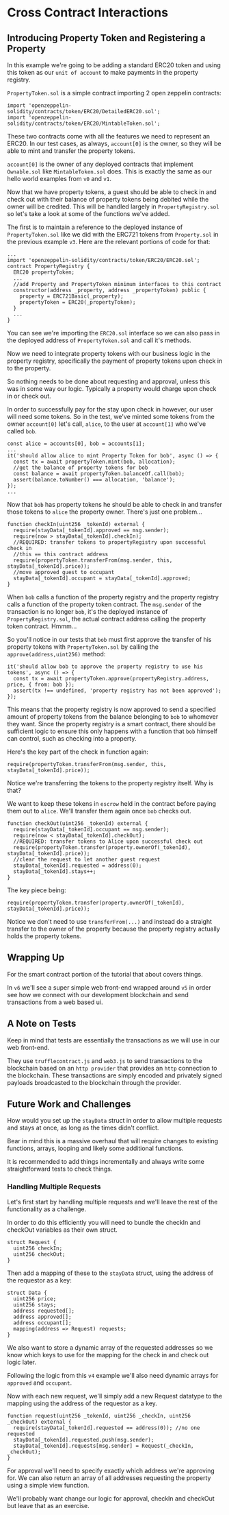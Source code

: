 

# Cross Contract Interactions

## Introducing Property Token and Registering a Property

In this example we're going to be adding a standard ERC20 token and using this token as our `unit of account` to make payments in the property registry.

`PropertyToken.sol` is a simple contract importing 2 open zeppelin contracts:
```
import 'openzeppelin-solidity/contracts/token/ERC20/DetailedERC20.sol';
import 'openzeppelin-solidity/contracts/token/ERC20/MintableToken.sol';
```
These two contracts come with all the features we need to represent an ERC20. In our test cases, as always, `account[0]` is the owner, so they will be able to mint and transfer the property tokens.

`account[0]` is the owner of any deployed contracts that implement `Ownable.sol` like `MintableToken.sol` does. This is exactly the same as our hello world examples from `v0` and `v1`.

Now that we have property tokens, a guest should be able to check in and check out with their balance of property tokens being debited while the owner will be credited. This will be handled largely in `PropertyRegistry.sol` so let's take a look at some of the functions we've added.

The first is to maintain a reference to the deployed instance of `PropertyToken.sol` like we did with the ERC721 tokens from `Property.sol` in the previous example `v3`. Here are the relevant portions of code for that:
```
...
import 'openzeppelin-solidity/contracts/token/ERC20/ERC20.sol';
contract PropertyRegistry {
  ERC20 propertyToken;
  ...
  //add Property and PropertyToken minimum interfaces to this contract
  constructor(address _property, address _propertyToken) public {
    property = ERC721Basic(_property);
    propertyToken = ERC20(_propertyToken);
  }
  ...
}
```
You can see we're importing the `ERC20.sol` interface so we can also pass in the deployed address of `PropertyToken.sol` and call it's methods.

Now we need to integrate property tokens with our business logic in the property registry, specifically the payment of property tokens upon check in to the property.

So nothing needs to be done about requesting and approval, unless this was in some way our logic. Typically a property would charge upon check in or check out.

In order to successfully pay for the stay upon check in however, our user will need some tokens. So in the test, we've minted some tokens from the owner `account[0]` let's call, `alice`, to the user at `account[1]` who we've called `bob`.
```
const alice = accounts[0], bob = accounts[1];
...
it('should allow alice to mint Property Token for bob', async () => {
  const tx = await propertyToken.mint(bob, allocation);
  //get the balance of property tokens for bob
  const balance = await propertyToken.balanceOf.call(bob);
  assert(balance.toNumber() === allocation, 'balance');
});
...
```
Now that `bob` has property tokens he should be able to check in and transfer those tokens to `alice` the property owner. There's just one problem...
```
function checkIn(uint256 _tokenId) external {
  require(stayData[_tokenId].approved == msg.sender);
  require(now > stayData[_tokenId].checkIn);
  //REQUIRED: transfer tokens to propertyRegistry upon successful check in
  //this == this contract address
  require(propertyToken.transferFrom(msg.sender, this, stayData[_tokenId].price));
  //move approved guest to occupant
  stayData[_tokenId].occupant = stayData[_tokenId].approved;
}
```
When `bob` calls a function of the property registry and the property registry calls a function of the property token contract. The `msg.sender` of the transaction is no longer `bob`, it's the deployed instance of `PropertyRegistry.sol`, the actual contract address calling the property token contract. Hmmm...

So you'll notice in our tests that `bob` must first approve the transfer of his property tokens with `PropertyToken.sol` by calling the `approve(address,uint256)` method:
```
it('should allow bob to approve the property registry to use his tokens', async () => {
  const tx = await propertyToken.approve(propertyRegistry.address, price, { from: bob });
  assert(tx !== undefined, 'property registry has not been approved');
});
```
This means that the property registry is now approved to send a specified amount of property tokens from the balance belonging to `bob` to whomever they want. Since the property registry is a smart contract, there should be sufficient logic to ensure this only happens with a function that `bob` himself can control, such as checking into a property.

Here's the key part of the check in function again:
```
require(propertyToken.transferFrom(msg.sender, this, stayData[_tokenId].price));
```
Notice we're transferring the tokens to the property registry itself. Why is that?

We want to keep these tokens in `escrow` held in the contract before paying them out to `alice`. We'll transfer them again once `bob` checks out.
```
function checkOut(uint256 _tokenId) external {
  require(stayData[_tokenId].occupant == msg.sender);
  require(now < stayData[_tokenId].checkOut);
  //REQUIRED: transfer tokens to Alice upon successful check out
  require(propertyToken.transfer(property.ownerOf(_tokenId), stayData[_tokenId].price));
  //clear the request to let another guest request
  stayData[_tokenId].requested = address(0);
  stayData[_tokenId].stays++;
}
```
The key piece being:
```
require(propertyToken.transfer(property.ownerOf(_tokenId), stayData[_tokenId].price));
```
Notice we don't need to use `transferFrom(...)` and instead do a straight transfer to the owner of the property because the property registry actually holds the property tokens.

## Wrapping Up

For the smart contract portion of the tutorial that about covers things.

In `v6` we'll see a super simple web front-end wrapped around `v5` in order see how we connect with our development blockchain and send transactions from a web based ui.

## A Note on Tests

Keep in mind that tests are essentially the transactions as we will use in our web front-end.

They use `trufflecontract.js` and `web3.js` to send transactions to the blockchain based on an `http provider` that provides an `http` connection to the blockchain. These transactions are simply encoded and privately signed payloads broadcasted to the blockchain through the provider.

## Future Work and Challenges

How would you set up the `stayData` struct in order to allow multiple requests and stays at once, as long as the times didn't conflict.

Bear in mind this is a massive overhaul that will require changes to existing functions, arrays, looping and likely some additional functions.

It is recommended to add things incrementally and always write some straightforward tests to check things.

### Handling Multiple Requests

Let's first start by handling multiple requests and we'll leave the rest of the functionality as a challenge.

In order to do this efficiently you will need to bundle the checkIn and checkOut variables as their own struct.
```
struct Request {
  uint256 checkIn;
  uint256 checkOut;
}
```
Then add a mapping of these to the `stayData` struct, using the address of the requestor as a key:
```
struct Data {
  uint256 price;
  uint256 stays;
  address requested[];
  address approved[];
  address occupant[];
  mapping(address => Request) requests;
}
```
We also want to store a dynamic array of the requested addresses so we know which keys to use for the mapping for the check in and check out logic later.

Following the logic from this `v4` example we'll also need dynamic arrays for `approved` and `occupant`.

Now with each new request, we'll simply add a new Request datatype to the mapping using the address of the requestor as a key.
```
function request(uint256 _tokenId, uint256 _checkIn, uint256 _checkOut) external {
  require(stayData[_tokenId].requested == address(0)); //no one requested
  stayData[_tokenId].requested.push(msg.sender);
  stayData[_tokenId].requests[msg.sender] = Request(_checkIn, _checkOut);
}
```
For approval we'll need to specify exactly which address we're approving for. We can also return an array of all addresses requesting the property using a simple view function.

We'll probably want change our logic for approval, checkIn and checkOut but leave that as an exercise.